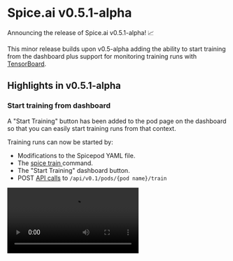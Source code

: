 # Spice.ai v0.5.1-alpha

Announcing the release of Spice.ai v0.5.1-alpha! 📈

This minor release builds upon v0.5-alpha adding the ability to start training from the dashboard plus support for monitoring training runs with [TensorBoard](https://www.tensorflow.org/tensorboard/).

## Highlights in v0.5.1-alpha

### Start training from dashboard

A "Start Training" button has been added to the pod page on the dashboard so that you can easily start training runs from that context.

Training runs can now be started by:

- Modifications to the Spicepod YAML file.
- The [spice train <pod name>](https://docs.spiceai.org/cli/reference/#train) command.
- The "Start Training" dashboard button.
- POST [API calls](https://docs.spiceai.org/api/) to `/api/v0.1/pods/{pod name}/train`
  
<video src="https://user-images.githubusercontent.com/80174/146122241-f8073266-ead6-4628-8563-93e98d74e9f0.mov" />

### TensorBoard monitoring

[TensorBoard](https://www.tensorflow.org/tensorboard/) monitoring is now supported when using DQL (default) or the new SACD [learning algorithms](https://docs.spiceai.org/deep-learning-ai/) that was [announced in v0.5-alpha](https://github.com/spiceai/spiceai/releases/tag/v0.5-alpha).
  
When enabled, TensorBoard logs will automatically be collected and a "Open TensorBoard" button will be shown on the pod page in the dashboard.
  
Logging can be enabled at the pod level with the [training_loggers pod param](https://docs.spiceai.org/reference/pod/#paramstraining_loggers) or per training run with the CLI `--training-loggers` argument.
  
<video src="https://user-images.githubusercontent.com/80174/146382503-2bb2570b-5111-4de0-9b80-a1dc4a5dcc35.mov" />
  
Support for VPG will be added in v0.6-alpha. The design allows for additional loggers to be added in the future. Let us know what you'd like to see!

## New in this release

- **Adds** a start training button on the dashboard pod page.
- **Adds** TensorBoard logging and monitoring when using DQL and SACD learning algorithms.
  
### Dependency updates
  
- **Updates** to Tailwind 3.0.6
- **Updates** to Glide Data Grid 3.2.1
